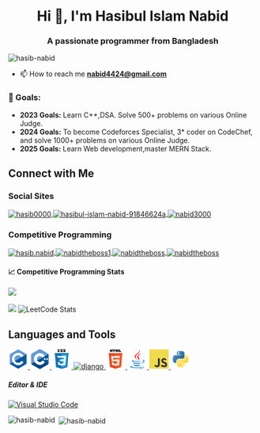 <h1 align="center">Hi 👋, I'm Hasibul Islam Nabid</h1>
<h3 align="center">A passionate programmer from Bangladesh</h3>

<p align="left"> 
  <img src="https://komarev.com/ghpvc/?username=hasib-nabid&label=Profile%20views&color=0e75b6&style=flat" alt="hasib-nabid" /> 
</p>

- 📫 How to reach me **nabid4424@gmail.com**

### 🥅 Goals:
- **2023 Goals:** Learn C++,DSA. Solve 500+ problems on various Online Judge.
- **2024 Goals:** To become Codeforces Specialist, 3* coder on CodeChef, and solve 1000+ problems on various Online Judge.
- **2025 Goals:** Learn Web development,master MERN Stack.

## Connect with Me

### Social Sites
<p align="left">
  <a href="https://twitter.com/hasib0000" target="blank">
    <img align="center" src="https://raw.githubusercontent.com/rahuldkjain/github-profile-readme-generator/master/src/images/icons/Social/twitter.svg" alt="hasib0000" height="30" width="40" />
  </a>
  <a href="https://linkedin.com/in/hasibul-islam-nabid-91846624a" target="blank">
    <img align="center" src="https://raw.githubusercontent.com/rahuldkjain/github-profile-readme-generator/master/src/images/icons/Social/linked-in-alt.svg" alt="hasibul-islam-nabid-91846624a" height="30" width="40" />
  </a>
  <a href="https://fb.com/nabid3000" target="blank">
    <img align="center" src="https://raw.githubusercontent.com/rahuldkjain/github-profile-readme-generator/master/src/images/icons/Social/facebook.svg" alt="nabid3000" height="30" width="40" />

  </a>
</p>

### Competitive Programming
<p align="left">
    <a href="https://codeforces.com/profile/hasib.nabid" target="blank">
    <img align="center" src="https://raw.githubusercontent.com/rahuldkjain/github-profile-readme-generator/master/src/images/icons/Social/codeforces.svg" alt="hasib.nabid" height="30" width="40" />
  </a>
  <a href="https://www.codechef.com/users/nabidtheboss1" target="blank">
    <img align="center" src="https://cdn.jsdelivr.net/npm/simple-icons@3.1.0/icons/codechef.svg" alt="nabidtheboss1" height="30" width="40" />
  </a>
  <a href="https://www.hackerrank.com/nabidtheboss" target="blank">
    <img align="center" src="https://raw.githubusercontent.com/rahuldkjain/github-profile-readme-generator/master/src/images/icons/Social/hackerrank.svg" alt="nabidtheboss" height="30" width="40" />
  </a>

  <a href="https://www.leetcode.com/nabidtheboss" target="blank">
    <img align="center" src="https://raw.githubusercontent.com/rahuldkjain/github-profile-readme-generator/master/src/images/icons/Social/leet-code.svg" alt="nabidtheboss" height="30" width="40" />
  </a>
</p>

#### 📈 Competitive Programming Stats

![](https://raw.githubusercontent.com/Hasib-Nabid/demo/main/output/max_rating.svg)

![](https://raw.githubusercontent.com/Hasib-Nabid/demo/main/output/light_card.svg#gh-dark-mode-only)
![LeetCode Stats](https://leetcard.jacoblin.cool/nabidtheboss?theme=dark)


## Languages and Tools
<p align="left"> 
  <a href="https://www.cprogramming.com/" target="_blank" rel="noreferrer"> 
    <img src="https://raw.githubusercontent.com/devicons/devicon/master/icons/c/c-original.svg" alt="c" width="40" height="40"/> 
  </a> 
  <a href="https://www.w3schools.com/cpp/" target="_blank" rel="noreferrer"> 
    <img src="https://raw.githubusercontent.com/devicons/devicon/master/icons/cplusplus/cplusplus-original.svg" alt="cplusplus" width="40" height="40"/> 
  </a> 
  <a href="https://www.w3schools.com/css/" target="_blank" rel="noreferrer"> 
    <img src="https://raw.githubusercontent.com/devicons/devicon/master/icons/css3/css3-original-wordmark.svg" alt="css3" width="40" height="40"/> 
  </a> 
  <a href="https://www.djangoproject.com/" target="_blank" rel="noreferrer"> 
    <img src="https://cdn.worldvectorlogo.com/logos/django.svg" alt="django" width="40" height="40"/> 
  </a> 
  <a href="https://www.w3.org/html/" target="_blank" rel="noreferrer"> 
    <img src="https://raw.githubusercontent.com/devicons/devicon/master/icons/html5/html5-original-wordmark.svg" alt="html5" width="40" height="40"/> 
  </a> 
  <a href="https://www.java.com" target="_blank" rel="noreferrer"> 
    <img src="https://raw.githubusercontent.com/devicons/devicon/master/icons/java/java-original.svg" alt="java" width="40" height="40"/> 
  </a> 
  <a href="https://developer.mozilla.org/en-US/docs/Web/JavaScript" target="_blank" rel="noreferrer"> 
    <img src="https://raw.githubusercontent.com/devicons/devicon/master/icons/javascript/javascript-original.svg" alt="javascript" width="40" height="40"/> 
  </a> 
  <a href="https://www.python.org" target="_blank" rel="noreferrer"> 
    <img src="https://raw.githubusercontent.com/devicons/devicon/master/icons/python/python-original.svg" alt="python" width="40" height="40"/> 
  </a> 
</p>

##### Editor & IDE
<p align="left">
  <a href="https://code.visualstudio.com/" target="_blank" rel="noreferrer"> 
    <img src="https://camo.githubusercontent.com/8aaa953764660ba81268648ea51a3cdc2f7a41070ec878575e23253f773fdcf0/68747470733a2f2f696d672e736869656c64732e696f2f62616467652f2d56697375616c25323053747564696f253230436f64652d3333333333333f6c6f676f3d76697375616c2d73747564696f2d636f6465266c6f676f436f6c6f723d303037414343" alt="Visual Studio Code" width="110" height="22"/> 
  </a>
</p>

<p>
  <img align="left" src="https://github-readme-stats.vercel.app/api/top-langs?username=hasib-nabid&show_icons=true&locale=en&layout=compact" alt="hasib-nabid" />
</p>

<p>&nbsp;
  <img align="center" src="https://github-readme-stats.vercel.app/api?username=hasib-nabid&show_icons=true&locale=en" alt="hasib-nabid" />
</p>
